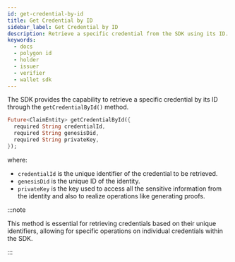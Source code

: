 ```yaml
---
id: get-credential-by-id
title: Get Credential by ID
sidebar_label: Get Credential by ID
description: Retrieve a specific credential from the SDK using its ID.
keywords:
  - docs
  - polygon id
  - holder
  - issuer
  - verifier
  - wallet sdk
---
```


The SDK provides the capability to retrieve a specific credential by its ID through the `getCredentialById()` method.

```dart
Future<ClaimEntity> getCredentialById({
  required String credentialId,
  required String genesisDid,
  required String privateKey,
});
```

where:

- `credentialId` is the unique identifier of the credential to be retrieved.
- `genesisDid` is the unique ID of the identity.
- `privateKey` is the key used to access all the sensitive information from the identity and also to
  realize operations like generating proofs.

:::note

This method is essential for retrieving credentials based on their unique identifiers, allowing for specific operations on individual credentials within the SDK.

:::
